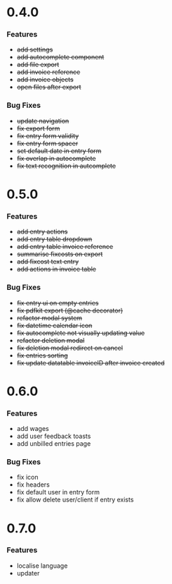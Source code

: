 # 0.4.0

### Features

- ~~add settings~~
- ~~add autocomplete component~~
- ~~add file export~~
- ~~add invoice reference~~
- ~~add invoice objects~~
- ~~open files after export~~

### Bug Fixes

- ~~update navigation~~
- ~~fix export form~~
- ~~fix entry form validity~~
- ~~fix entry form spacer~~
- ~~set default date in entry form~~
- ~~fix overlap in autocomplete~~
- ~~fix text recognition in autcomplete~~

# 0.5.0

### Features

- ~~add entry actions~~
- ~~add entry table dropdown~~
- ~~add entry table invoice reference~~
- ~~summarise fixcosts on export~~
- ~~add fixcost text entry~~
- ~~add actions in invoice table~~

### Bug Fixes

- ~~fix entry ui on empty entries~~
- ~~fix pdfkit export (@cache decorator)~~
- ~~refactor modal system~~
- ~~fix datetime calendar icon~~
- ~~fix autocomplete not visually updating value~~
- ~~refactor deletion modal~~
- ~~fix deletion modal redirect on cancel~~
- ~~fix entries sorting~~
- ~~fix update datatable invoiceID after invoice created~~
# 0.6.0

### Features

- add wages
- add user feedback toasts
- add unbilled entries page

### Bug Fixes

- fix icon
- fix headers
- fix default user in entry form
- fix allow delete user/client if entry exists

# 0.7.0

### Features

- localise language
- updater